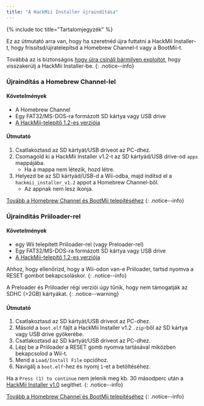 ```yaml
---
title: "A HackMii Installer újraindítása"
---
```


{% include toc title="Tartalomjegyzék" %}

Ez az útmutató arra van, hogy ha szeretnéd újra futtatni a HackMii Installer-t, hogy frissítsd/újratelepítsd a Homebrew Channel-t vagy a BootMii-t.

Továbbá az is biztonságos [hogy újra csinálj bármilyen exploitot](get-started), hogy visszakerülj a HackMii Installer-be.
{: .notice--info}

### Újraindítás a Homebrew Channel-lel

#### Követelmények

* A Homebrew Channel
* Egy FAT32/MS-DOS-ra formázott SD kártya vagy USB drive
* [A HackMii-telepítő 1.2-es verziója](https://bootmii.org/download/)

#### Útmutató

1. Csatlakoztasd az SD kártyát/USB driveot az PC-dhez.
1. Csomagold ki a HackMii Installer v1.2-t az SD kártyád/USB drive-od `apps` mappájába.
    + Ha a mappa nem létezik, hozd létre.
1. Helyezd be az SD kártyád/USB-d a Wii-odba, majd indítsd el a `hackmii_installer_v1.2` appot a Homebrew Channel-ből.
    + Az appnak nem lesz ikonja.

[Tovább a Homebrew Channel és BootMii telepítéséhez](hbc)
{: .notice--info}

### Újraindítás Priiloader-rel

#### Követelmények
* egy Wii telepített Priiloader-rel (vagy Preloader-rel)
* Egy FAT32/MS-DOS-ra formázott SD kártya vagy USB drive
* [A HackMii-telepítő 1.2-es verziója](https://bootmii.org/download/)

Ahhoz, hogy ellenőrizd, hogy a Wii-odon van-e Priiloader, tartsd nyomva a RESET gombot bekapcsoláskor.
{: .notice--info}

A Preloader és Priiloader régi verziói úgy tűnik, hogy nem támogatják az SDHC (>2GB) kártyákat.
{: .notice--warning}

#### Útmutató

1. Csatlakoztasd az SD kártyát/USB driveot az PC-dhez.
1. Másold a `boot.elf` fájlt a HackMii Installer v1.2 `.zip`-ből az SD kártya vagy USB drive gyökerébe.
1. Csatlakoztasd az SD kártyát/USB driveot az PC-dhez.
1. Lépj be a Priiloader a RESET gomb nyomva tartásával miközben bekapcsolod a Wii-t.
1. Mend a `Load/Install File` opcióhoz.
1. Navigálj a `boot.elf`-hez és nyomj `1`-et a betöltéséhez.

Ha a `Press (1) to continue` nem jelenik meg kb. 30 másodperc után a [HackMii Installer v1.0](https://bootmii.org/download/) segíthet.
{: .notice--info}

[Tovább a Homebrew Channel és BootMii telepítéséhez](hbc)
{: .notice--info}

